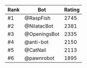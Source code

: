 Rank|Bot|Rating
---|---|---
#1|@RaspFish|2745
#2|@NilatacBot|2381
#3|@OpeningsBot|2335
#4|@anti-bot|2150
#5|@CatNail|2113
#6|@pawnrobot|1895
